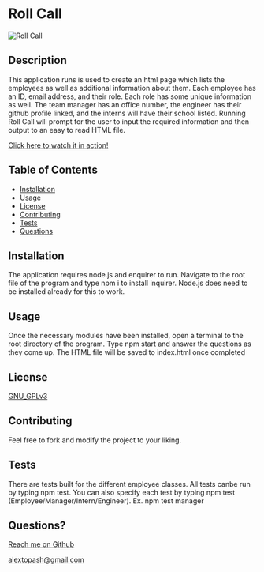 
  # Roll Call

  ![Roll Call](https://img.shields.io/apm/l/vim-mode?color=blue&style=flat-square)

  ## Description 
  
  This application runs is used to create an html page which lists the employees as well as additional information about them. Each employee has an ID, email address, and their role. Each role has some unique information as well. The team manager has an office number, the engineer has their github profile linked, and the interns will have their school listed. Running Roll Call will prompt for the user to input the required information and then output to an easy to read HTML file.

  [Click here to watch it in action!](https://drive.google.com/file/d/1aEUAeTFJsKNlf2dj0FVDKYBRp3e0w_W5/view)
  
  ## Table of Contents
  
  * [Installation](#installation)
  * [Usage](#usage)
  * [License](#license)
  * [Contributing](#contributing)
  * [Tests](#tests)
  * [Questions](#questions)
  
  
  ## Installation
  
  The application requires node.js and enquirer to run. Navigate to the root file of the program and type npm i to install inquirer. Node.js does need to be installed already for this to work.
  
  ## Usage 
  
  Once the necessary modules have been installed, open a terminal to the root directory of the program. Type npm start and answer the questions as they come up. The HTML file will be saved to index.html once completed
  
  
  ## License

  [GNU_GPLv3](https://www.gnu.org/licenses/gpl-3.0.en.html)
    

  ## Contributing
  
  Feel free to fork and modify the project to your liking.
  
  ## Tests
  
  There are tests built for the different employee classes. All tests canbe run by typing npm test. You can also specify each test by typing npm test (Employee/Manager/Intern/Engineer). Ex. npm test manager
  
  ## Questions?
  
  [Reach me on Github](https://github.com/Topash15)
  
  <alextopash@gmail.com>